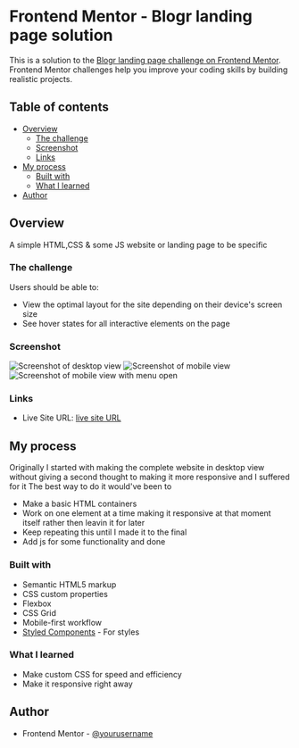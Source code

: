 # Frontend Mentor - Blogr landing page solution

This is a solution to the [Blogr landing page challenge on Frontend Mentor](https://www.frontendmentor.io/challenges/blogr-landing-page-EX2RLAApP). Frontend Mentor challenges help you improve your coding skills by building realistic projects. 

## Table of contents

- [Overview](#overview)
  - [The challenge](#the-challenge)
  - [Screenshot](#screenshot)
  - [Links](#links)
- [My process](#my-process)
  - [Built with](#built-with)
  - [What I learned](#what-i-learned)
- [Author](#author)

## Overview
A simple HTML,CSS & some JS website or landing page to be specific

### The challenge

Users should be able to:

- View the optimal layout for the site depending on their device's screen size
- See hover states for all interactive elements on the page

### Screenshot

![Screenshot of desktop view](./screenshot/screenshot-desktop.png)
![Screenshot of mobile view](./screenshot/screenshot-mobile.png)
![Screenshot of mobile view with menu open](./screenshot/screenshot-mobile-menu.png)

### Links

- Live Site URL: [live site URL](https://clupai8o0.github.io/Blogr/)

## My process
Originally I started with making the complete website in desktop view without giving a second thought
to making it more responsive and I suffered for it
The best way to do it would've been to
- Make a basic HTML containers
- Work on one element at a time making it responsive at that moment itself rather then leavin it for later
- Keep repeating this until I made it to the final
- Add js for some functionality and done

### Built with

- Semantic HTML5 markup
- CSS custom properties
- Flexbox
- CSS Grid
- Mobile-first workflow
- [Styled Components](https://tachyons.io/) - For styles

### What I learned

- Make custom CSS for speed and efficiency
- Make it responsive right away

## Author

- Frontend Mentor - [@yourusername](https://www.frontendmentor.io/profile/Clupai8o0)
